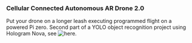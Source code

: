### Cellular Connected Autonomous AR Drone 2.0

Put your drone on a longer leash executing programmed flight on a powered Pi zero. Second part of a YOLO object recognition project using Hologram Nova, see ![here](https://github.com/mayorquinmachines/PoochPak).
